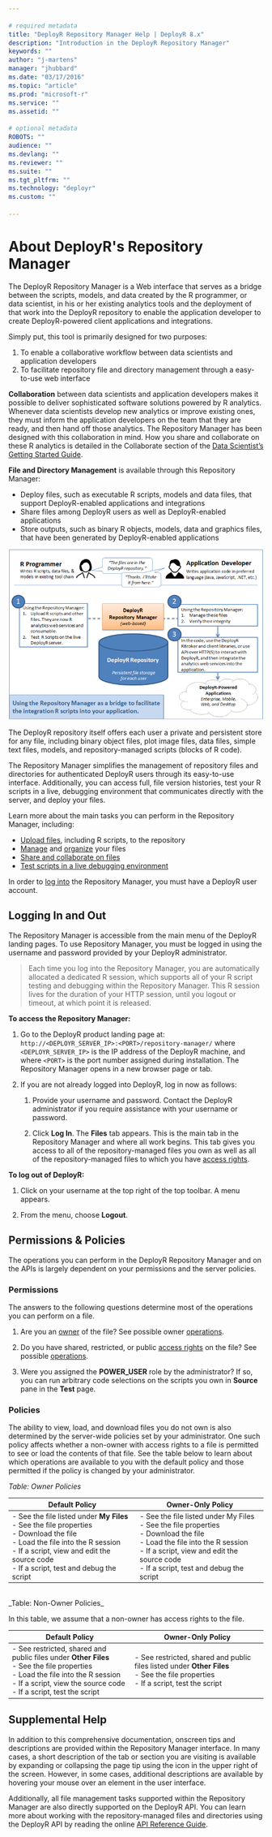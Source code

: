 ```yaml
---

# required metadata
title: "DeployR Repository Manager Help | DeployR 8.x"
description: "Introduction in the DeployR Repository Manager"
keywords: ""
author: "j-martens"
manager: "jhubbard"
ms.date: "03/17/2016"
ms.topic: "article"
ms.prod: "microsoft-r"
ms.service: ""
ms.assetid: ""

# optional metadata
ROBOTS: ""
audience: ""
ms.devlang: ""
ms.reviewer: ""
ms.suite: ""
ms.tgt_pltfrm: ""
ms.technology: "deployr"
ms.custom: ""

---
```


# About DeployR's Repository Manager

The DeployR Repository Manager is a Web interface that serves as a bridge between the scripts, models, and data created by the R programmer, or data scientist, in his or her existing analytics tools and the deployment of that work into the DeployR repository to enable the application developer to create DeployR-powered client applications and integrations.

Simply put, this tool is primarily designed for two purposes:

1. To enable a collaborative workflow between data scientists and application developers
2. To facilitate repository file and directory management through a easy-to-use web interface

**Collaboration** between data scientists and application developers makes it possible to deliver sophisticated software solutions powered by R analytics. Whenever data scientists develop new analytics or improve existing ones, they must inform the application developers on the team that they are ready, and then hand off those analytics. The Repository Manager has been designed with this collaboration in mind. How you share and collaborate on these R analytics is detailed in the Collaborate section of the [Data Scientist’s Getting Started Guide](../deployr/deployr-data-scientist-getting-started.md#collaborate).

**File and Directory Management** is available through this Repository Manager:	
-  Deploy files, such as executable R scripts, models and data files, that support DeployR-enabled applications and integrations
-  Share files among DeployR users as well as DeployR-enabled applications
-  Store outputs, such as binary R objects, models, data and graphics files, that have been generated by DeployR-enabled applications

![](media/deployr-repository-manager-about/usingrepoman.png)  

The DeployR repository itself offers each user a private and persistent store for any file, including binary object files, plot image files, data files, simple text files, models, and repository-managed scripts (blocks of R code).

The Repository Manager simplifies the management of repository files and directories for authenticated DeployR users through its easy-to-use interface. Additionally, you can access full, file version histories, test your R scripts in a live, debugging environment that communicates directly with the server, and deploy your files.

Learn more about the main tasks you can perform in the Repository Manager, including:

-  [Upload files](../deployr/deployr-repository-manager-files.md#uploading-files), including R scripts, to the repository
-  [Manage](../deployr/deployr-repository-manager-files.md) and [organize](../deployr/deployr-repository-manager-directories.md) your files
-  [Share and collaborate on files](../deployr/deployr-repository-manager-files.md#about-file-properties)
-  [Test scripts in a live debugging environment](../deployr/deployr-repository-manager-testing-debugging-scripts.md)

In order to [log into](#logging-in-and-out) the Repository Manager, you must have a DeployR user account.

## Logging In and Out

The Repository Manager is accessible from the main menu of the DeployR landing pages. To use Repository Manager, you must be logged in using the username and password provided by your DeployR administrator.

>Each time you log into the Repository Manager, you are automatically allocated a dedicated R session, which supports all of your R script testing and debugging within the Repository Manager. This R session lives for the duration of your HTTP session, until you logout or timeout, at which point it is released.

**To access the Repository Manager:**

1.  Go to the DeployR product landing page at: `http://<DEPLOYR_SERVER_IP>:<PORT>/repository-manager/` where `<DEPLOYR_SERVER_IP>` is the IP address of the DeployR machine, and where `<PORT>` is the port number assigned during installation. The Repository Manager opens in a new browser page or tab.

1.  If you are not already logged into DeployR, log in now as follows:
	1.  Provide your username and password. Contact the DeployR administrator if you require assistance with your username or password.

	1.  Click **Log In**. The **Files** tab appears. This is the main tab in the Repository Manager and where all work begins. This tab gives you access to all of the repository-managed files you own as well as all of the repository-managed files to which you have [access rights](../deployr/deployr-repository-manager-files.md#about-file-properties).

**To log out of DeployR:**

1.  Click on your username at the top right of the top toolbar. A menu appears.

1.  From the menu, choose  **Logout**.

<a name="permissions-policies"></a>
## Permissions & Policies

The operations you can perform in the DeployR Repository Manager and on the APIs is largely dependent on your permissions and the server policies.

### Permissions

The answers to the following questions determine most of the operations you can perform on a file.

1.  Are you an [owner](../deployr/deployr-repository-manager-files.md#adding-and-removing-owners) of the file? See possible owner [operations](../deployr/deployr-repository-manager-files.md).

1.  Do you have shared, restricted, or public [access rights](../deployr/deployr-repository-manager-files.md#about-file-properties) on the file? See possible [operations](../deployr/deployr-repository-manager-files.md).

1.  Were you assigned the **POWER_USER** role by the administrator? If so, you can run arbitrary code selections on the scripts you own in **Source** pane in the **Test** page.

### Policies

The ability to view, load, and download files you do not own is also determined by the server-wide policies set by your administrator. One such policy affects whether a non-owner with access rights to a file is permitted to see or load the contents of that file. See the table below to learn about which operations are available to you with the default policy and those permitted if the policy is changed by your administrator.

_Table: Owner Policies_

|Default Policy|Owner-Only Policy|
|------------------------------------|------------------------------------|
|- See the file listed under **My Files**<br/>- See the file properties<br/>- Download the file<br/>- Load the file into the R session<br/>- If a script, view and edit the source code<br/>- If a script, test and debug the script|- See the file listed under My Files<br/>- See the file properties<br/>- Download the file<br/>- Load the file into the R session<br/>- If a script, view and edit the source code<br/>- If a script, test and debug the script|

<br/>
_Table: Non-Owner Policies_

In this table, we assume that a non-owner has access rights to the file.

|Default Policy|Owner-Only Policy|
|------------------------------------|------------------------------------|
|- See restricted, shared and public files under **Other Files**<br/>- See the file properties<br/>- Load the file into the R session<br/>- If a script, view the source code<br/>- If a script, test the script|- See restricted, shared and public files listed under **Other Files**<br/>- See the file properties<br/>- If a script, test the script|

## Supplemental Help

In addition to this comprehensive documentation, onscreen tips and descriptions are provided within the Repository Manager interface. In many cases, a short description of the tab or section you are visiting is available by expanding or collapsing the page tip using the icon in the upper right of the screen. However, in some cases, additional descriptions are available by hovering your mouse over an element in the user interface.

Additionally, all file management tasks supported within the Repository Manager are also directly supported on the DeployR API. You can learn more about working with the repository-managed files and directories using the DeployR API by reading the online [API Reference Guide](../deployr/deployr-api-reference.md).
